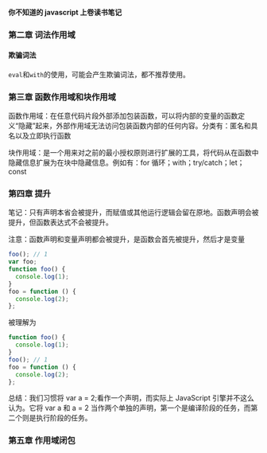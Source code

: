 #### 你不知道的 javascript 上卷读书笔记

### 第二章 词法作用域

#### 欺骗词法

`eval`和`with`的使用，可能会产生欺骗词法，都不推荐使用。

### 第三章 函数作用域和块作用域

函数作用域：在任意代码片段外部添加包装函数，可以将内部的变量的函数定义“隐藏”起来，外部作用域无法访问包装函数内部的任何内容。分类有：匿名和具名以及立即执行函数

块作用域：是一个用来对之前的最小授权原则进行扩展的工具，将代码从在函数中隐藏信息扩展为在块中隐藏信息。例如有：for 循环；with；try/catch；let；const

### 第四章 提升

笔记：只有声明本省会被提升，而赋值或其他运行逻辑会留在原地。函数声明会被提升，但函数表达式不会被提升。

注意：函数声明和变量声明都会被提升，是函数会首先被提升，然后才是变量

```js
foo(); // 1
var foo;
function foo() {
  console.log(1);
}
foo = function () {
  console.log(2);
};
```

被理解为

```js
function foo() {
  console.log(1);
}
foo(); // 1
foo = function () {
  console.log(2);
};
```

总结：我们习惯将 var a = 2;看作一个声明，而实际上 JavaScript 引擎并不这么认为。它将 var a 和 a = 2 当作两个单独的声明，第一个是编译阶段的任务，而第二个则是执行阶段的任务。

### 第五章 作用域闭包
